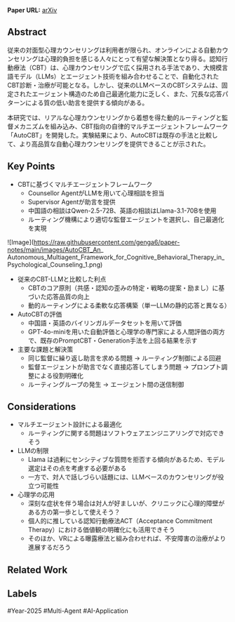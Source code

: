 **Paper URL:** [arXiv](https://arxiv.org/abs/2501.09426)


## Abstract
従来の対面型心理カウンセリングは利用者が限られ、オンラインによる自動カウンセリングは心理的負担を感じる人々にとって有望な解決策となり得る。認知行動療法（CBT）は、心理カウンセリングで広く採用される手法であり、大規模言語モデル（LLMs）とエージェント技術を組み合わせることで、自動化されたCBT診断・治療が可能となる。しかし、従来のLLMベースのCBTシステムは、固定されたエージェント構造のため自己最適化能力に乏しく、また、冗長な応答パターンによる質の低い助言を提供する傾向がある。

本研究では、リアルな心理カウンセリングから着想を得た動的ルーティングと監督メカニズムを組み込み、CBT指向の自律的マルチエージェントフレームワーク「AutoCBT」を開発した。実験結果により、AutoCBTは既存の手法と比較して、より高品質な自動心理カウンセリングを提供できることが示された。


## Key Points
- CBTに基づくマルチエージェントフレームワーク
    - Counsellor AgentがLLMを用いて心理相談を担当
    - Supervisor Agentが助言を提供
    - 中国語の相談はQwen-2.5-72B、英語の相談はLlama-3.1-70Bを使用
    - ルーティング機構により適切な監督エージェントを選択し、自己最適化を実現

![Image](https://raw.githubusercontent.com/genga6/paper-notes/main/images/AutoCBT_An_ Autonomous_Multiagent_Framework_for_Cognitive_Behavioral_Therapy_in_Psychological_Counseling_1.png)

- 従来のCBT-LLMと比較した利点
    - CBTのコア原則（共感・認知の歪みの特定・戦略の提案・励まし）に基づいた応答品質の向上
    - 動的ルーティングによる柔軟な応答構築（単一LLMの静的応答と異なる）
- AutoCBTの評価
    - 中国語・英語のバイリンガルデータセットを用いて評価
    - GPT-4o-miniを用いた自動評価と心理学の専門家による人間評価の両方で、既存のPromptCBT・Generation手法を上回る結果を示す
- 主要な課題と解決策
    - 同じ監督に繰り返し助言を求める問題 → ルーティング制御による回避
    - 監督エージェントが助言でなく直接応答してしまう問題 → プロンプト調整による役割明確化
    - ルーティングループの発生 → エージェント間の送信制御


## Considerations
- マルチエージェント設計による最適化
    - ルーティングに関する問題はソフトウェアエンジニアリングで対応できそう
- LLMの制限
	- Llama は過剰にセンシティブな質問を拒否する傾向があるため、モデル選定はその点を考慮する必要がある
    - 一方で、対人で話しづらい話題には、LLMベースのカウンセリングが役立つ可能性
 - 心理学の応用
	 - 深刻な症状を伴う場合は対人が好ましいが、クリニックに心理的障壁がある方の第一歩として使えそう？
	 - 個人的に推している認知行動療法ACT（Acceptance Commitment Therapy）における価値観の明確化にも活用できそう
	 - そのほか、VRによる曝露療法と組み合わせれば、不安障害の治療がより進展するだろう


## Related Work 



## Labels
#Year-2025 #Multi-Agent #AI-Application